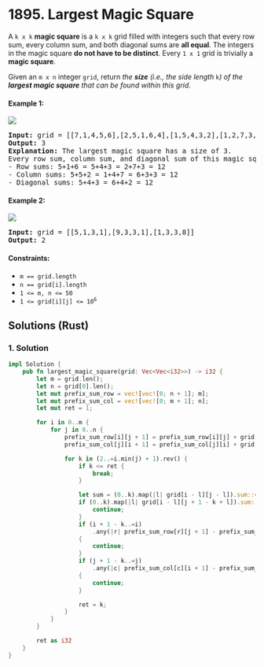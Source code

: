 # 1895. Largest Magic Square
A `k x k` **magic square** is a `k x k` grid filled with integers such that every row sum, every column sum, and both diagonal sums are **all equal**. The integers in the magic square **do not have to be distinct**. Every `1 x 1` grid is trivially a **magic square**.

Given an `m x n` integer `grid`, return *the **size** (i.e., the side length* `k`*) of the **largest magic square** that can be found within this grid*.

#### Example 1:
![](https://assets.leetcode.com/uploads/2021/05/29/magicsquare-grid.jpg)
<pre>
<strong>Input:</strong> grid = [[7,1,4,5,6],[2,5,1,6,4],[1,5,4,3,2],[1,2,7,3,4]]
<strong>Output:</strong> 3
<strong>Explanation:</strong> The largest magic square has a size of 3.
Every row sum, column sum, and diagonal sum of this magic square is equal to 12.
- Row sums: 5+1+6 = 5+4+3 = 2+7+3 = 12
- Column sums: 5+5+2 = 1+4+7 = 6+3+3 = 12
- Diagonal sums: 5+4+3 = 6+4+2 = 12
</pre>

#### Example 2:
![](https://assets.leetcode.com/uploads/2021/05/29/magicsquare2-grid.jpg)
<pre>
<strong>Input:</strong> grid = [[5,1,3,1],[9,3,3,1],[1,3,3,8]]
<strong>Output:</strong> 2
</pre>

#### Constraints:
* `m == grid.length`
* `n == grid[i].length`
* `1 <= m, n <= 50`
* <code>1 <= grid[i][j] <= 10<sup>6</sup></code>

## Solutions (Rust)

### 1. Solution
```Rust
impl Solution {
    pub fn largest_magic_square(grid: Vec<Vec<i32>>) -> i32 {
        let m = grid.len();
        let n = grid[0].len();
        let mut prefix_sum_row = vec![vec![0; n + 1]; m];
        let mut prefix_sum_col = vec![vec![0; m + 1]; n];
        let mut ret = 1;

        for i in 0..m {
            for j in 0..n {
                prefix_sum_row[i][j + 1] = prefix_sum_row[i][j] + grid[i][j];
                prefix_sum_col[j][i + 1] = prefix_sum_col[j][i] + grid[i][j];

                for k in (2..=i.min(j) + 1).rev() {
                    if k <= ret {
                        break;
                    }

                    let sum = (0..k).map(|l| grid[i - l][j - l]).sum::<i32>();
                    if (0..k).map(|l| grid[i - l][j + 1 - k + l]).sum::<i32>() != sum {
                        continue;
                    }
                    if (i + 1 - k..=i)
                        .any(|r| prefix_sum_row[r][j + 1] - prefix_sum_row[r][j + 1 - k] != sum)
                    {
                        continue;
                    }
                    if (j + 1 - k..=j)
                        .any(|c| prefix_sum_col[c][i + 1] - prefix_sum_col[c][i + 1 - k] != sum)
                    {
                        continue;
                    }

                    ret = k;
                }
            }
        }

        ret as i32
    }
}
```
